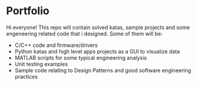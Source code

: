 # Portfolio
Hi everyone! This repo will contain solved katas, sample projects and some engeneering related code that i designed. Some of them will be:
- C/C++ code and firmware/drivers
- Python katas and high level apps projects as a GUI to visualize data
- MATLAB scripts for some typical engineering analysis
- Unit testing examples
- Sample code relating to Design Patterns and good software engineering practices
